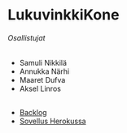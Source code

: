 # LukuvinkkiKone
###### Osallistujat 
+ Samuli Nikkilä
+ Annukka Närhi
+ Maaret Dufva
+ Aksel Linros

##

+ [Backlog](https://docs.google.com/spreadsheets/d/1nziVEfz1KK58DOy9TZ4Ir6DQc44LIpEcDuZXaqYau2Q/edit#gid=2010192587)
+ [Sovellus Herokussa](https://ohtu-lukuvinkkikone.herokuapp.com/)
